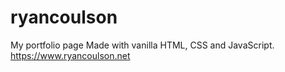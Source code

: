 # ryancoulson
My portfolio page
Made with vanilla HTML, CSS and JavaScript. 
https://www.ryancoulson.net

